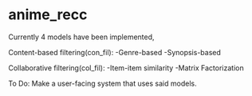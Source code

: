 # anime_recc
Currently 4 models have been implemented,

Content-based filtering(con_fil):
  -Genre-based
  -Synopsis-based
  
Collaborative filtering(col_fil):
  -Item-item similarity
  -Matrix Factorization

To Do:
  Make a user-facing system that uses said models.
